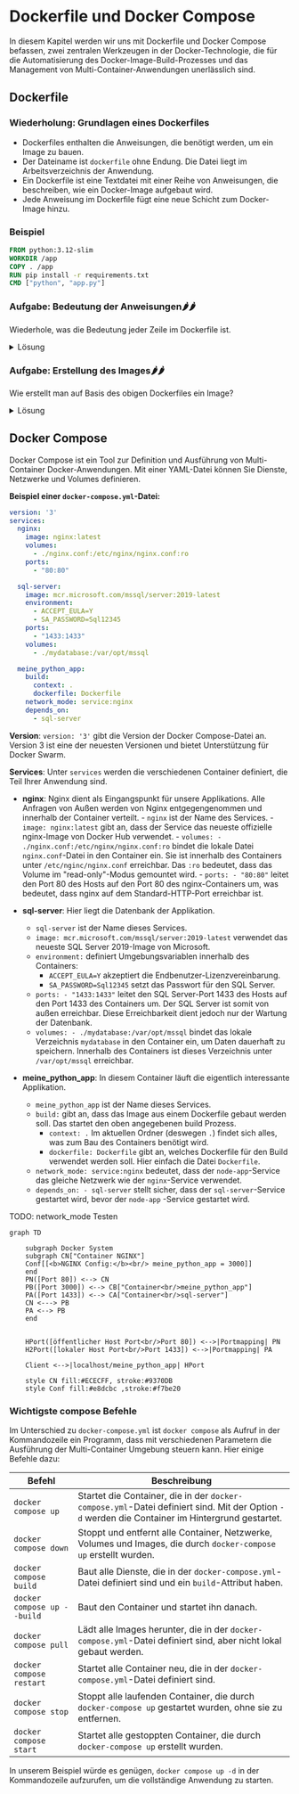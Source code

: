 # Dockerfile und Docker Compose

In diesem Kapitel werden wir uns mit Dockerfile und Docker Compose befassen, zwei zentralen Werkzeugen in der
Docker-Technologie, die für die Automatisierung des Docker-Image-Build-Prozesses und das Management von
Multi-Container-Anwendungen unerlässlich sind.

## Dockerfile

### Wiederholung: Grundlagen eines Dockerfiles

- Dockerfiles enthalten die Anweisungen, die benötigt werden, um ein Image zu bauen.
- Der Dateiname ist `dockerfile` ohne Endung. Die Datei liegt im Arbeitsverzeichnis der Anwendung.
- Ein Dockerfile ist eine Textdatei mit einer Reihe von Anweisungen, die beschreiben, wie ein Docker-Image aufgebaut
  wird.
- Jede Anweisung im Dockerfile fügt eine neue Schicht zum Docker-Image hinzu.

### Beispiel

```Dockerfile
FROM python:3.12-slim
WORKDIR /app
COPY . /app
RUN pip install -r requirements.txt
CMD ["python", "app.py"]
```

### Aufgabe: Bedeutung der Anweisungen🌶🌶

Wiederhole, was die Bedeutung jeder Zeile im Dockerfile ist.

<details>
    <summary>Lösung</summary>

<b>FROM python:3.12-slim</b>
<ul>
<li>Dies ist die erste Anweisung im Dockerfile und legt das Basis-Image fest.</li>
<li>Hier wird das offizielle Python-Image in der Version 3.8 verwendet, das auf einer schlanken Version von Debian basiert (slim).</li>
<li>Dieses Basis-Image enthält bereits Python und alle notwendigen Abhängigkeiten, um Python-Anwendungen auszuführen.</li>
</ul>

<b>WORKDIR /app</b>
<ul>
<li>Diese Anweisung setzt das Arbeitsverzeichnis im Container.</li>
<li>Wenn dieses Verzeichnis im Basis-Image nicht existiert, wird es erstellt.</li>
<li>Nachfolgende Anweisungen wie COPY und RUN werden relativ zu diesem Verzeichnis ausgeführt.</li>
</ul>

<b>COPY . /app</b>
<ul>
<li>Kopiert Dateien und Verzeichnisse aus dem Kontextverzeichnis in das Image.</li>
<li>Hier werden alle Dateien und Verzeichnisse aus dem aktuellen Verzeichnis des Hosts in das /app Verzeichnis im Container kopiert.</li>
</ul>

<b>RUN pip install -r requirements.txt</b>
<ul>
<li>Führt Befehle aus, um das Image zu bauen.</li>
<li>In diesem Fall wird pip, der Paketmanager für Python, verwendet, um alle Abhängigkeiten zu installieren, die in der requirements.txt-Datei aufgelistet sind.</li>
</ul>

<b>CMD ["python", "app.py"]</b>
<ul>
<li>Definiert den Standardbefehl, der ausgeführt wird, wenn ein Container aus dem Image gestartet wird.</li>
<li>Hier wird die Python-Anwendung gestartet, indem app.py mit dem Python-Interpreter ausgeführt wird.</li>
<li>Dieser Befehl kann beim Starten des Containers überschrieben werden.</li>
</ul>

<b>Der Punkt in Dockerfiles und Docker-Befehlen:</b>
<ul>
<li>
<b>Im COPY Befehl</b>
<ul>
<li>Im Dockerfile, speziell im COPY Befehl, bezieht sich der Punkt auf das Kontextverzeichnis.</li>
<li>Der Befehl `COPY . /app` bedeutet, dass alle Dateien und Verzeichnisse aus dem Kontextverzeichnis in das Verzeichnis `/app` im Docker-Image kopiert werden.</li>
</ul>
</li>

<li>
<b>Im docker build Befehl</b>
<ul>
<li>Beim Bauen eines Docker-Images wird der Befehl docker build verwendet. Der Punkt am Ende dieses Befehls gibt das Kontextverzeichnis für den Build-Prozess an.</li>
<li>Zum Beispiel, `docker build -t mein_python_app:latest .` bedeutet, dass Docker das aktuelle Verzeichnis als Kontext für den Build-Prozess verwenden soll.</li>
<li>Der Kontext ist wichtig, da er alle Dateien und Verzeichnisse enthält, die für den Build-Prozess zugänglich sein müssen, einschließlich des Dockerfiles und aller Dateien, die durch COPY oder ADD Befehle ins Image übertragen werden.</li>
</ul>
</li>

<p>In beiden Fällen ist der Punkt eine Kurzform, um das aktuelle Verzeichnis zu bezeichnen. Es ist eine gängige Praxis in
Unix- und Linux-basierten Systemen, den aktuellen Ordner mit einem Punkt zu referenzieren.</p>
</ul>

</details>

### Aufgabe: Erstellung des Images🌶🌶

Wie erstellt man auf Basis des obigen Dockerfiles ein Image?
<details>
    <summary>Lösung</summary>

Das Image, das durch dieses Dockerfile erstellt wird, hat standardmäßig <b>keinen</b> spezifischen Namen. Um dem Image
einen Namen zu geben, müssen Sie den `docker build` Befehl mit dem `-t` Flag verwenden, gefolgt von dem gewünschten
Namen und Tag. Zum Beispiel:

```bash
docker build -t meine_python_app:latest .
```

Durch diese Anweisungen wird ein Docker-Image erstellt, das eine lauffähige Umgebung für Ihre Python-Anwendung
bereitstellt.

Hierbei ist `meine_python_app` der Name des Images und `latest` ist der Tag, der die Version des Images angibt. Ohne
das `-t` Flag würde das Image nur eine generierte ID erhalten und keinen benutzerfreundlichen Namen.
</details>


## Docker Compose

Docker Compose ist ein Tool zur Definition und Ausführung von Multi-Container Docker-Anwendungen.
Mit einer YAML-Datei können Sie Dienste, Netzwerke und Volumes definieren.

**Beispiel einer `docker-compose.yml`-Datei:**

```yaml
version: '3'
services:
  nginx:
    image: nginx:latest
    volumes:
      - ./nginx.conf:/etc/nginx/nginx.conf:ro
    ports:
      - "80:80"

  sql-server:
    image: mcr.microsoft.com/mssql/server:2019-latest
    environment:
      - ACCEPT_EULA=Y
      - SA_PASSWORD=Sql12345
    ports:
      - "1433:1433"
    volumes:
      - ./mydatabase:/var/opt/mssql

  meine_python_app:
    build:
      context: .
      dockerfile: Dockerfile
    network_mode: service:nginx
    depends_on:
      - sql-server
```

**Version**: `version: '3'` gibt die Version der Docker Compose-Datei an. Version 3 ist eine der neuesten Versionen und bietet
Unterstützung für Docker Swarm.

**Services**: Unter `services` werden die verschiedenen Container definiert, die Teil Ihrer Anwendung sind.

- **nginx**:
Nginx dient als Eingangspunkt für unsere Applikations. Alle Anfragen von Außen werden von Nginx entgegengenommen
      und innerhalb der Container verteilt.
      - `nginx` ist der Name des Services.
      - `image: nginx:latest` gibt an, dass der Service das neueste offizielle nginx-Image von Docker Hub verwendet.
      - `volumes: - ./nginx.conf:/etc/nginx/nginx.conf:ro` bindet die lokale Datei `nginx.conf`-Datei in den Container ein.
    Sie ist innerhalb des Containers unter `/etc/nginc/nginx.conf` erreichbar.
    Das `:ro` bedeutet, dass das Volume im "read-only"-Modus gemountet wird.
      - `ports: - "80:80"` leitet den Port 80 des Hosts auf den Port 80 des nginx-Containers um, was bedeutet, dass nginx
    auf dem Standard-HTTP-Port erreichbar ist.

- **sql-server**: Hier liegt die Datenbank der Applikation.
    - `sql-server` ist der Name dieses Services.
    - `image: mcr.microsoft.com/mssql/server:2019-latest` verwendet das neueste SQL Server 2019-Image von Microsoft.
    - `environment:` definiert Umgebungsvariablen innerhalb des Containers:
        - `ACCEPT_EULA=Y` akzeptiert die Endbenutzer-Lizenzvereinbarung.
        - `SA_PASSWORD=Sql12345` setzt das Passwort für den SQL Server.
    - `ports: - "1433:1433"` leitet den SQL Server-Port 1433 des Hosts auf den Port 1433 des Containers um. Der SQL
      Server ist somit von außen erreichbar. Diese Erreichbarkeit dient jedoch nur der Wartung der Datenbank.
    - `volumes: - ./mydatabase:/var/opt/mssql` bindet das lokale Verzeichnis `mydatabase` in den Container ein, um Daten
      dauerhaft zu speichern. Innerhalb des Containers ist dieses Verzeichnis unter `/var/opt/mssql` erreichbar.

- **meine_python_app**: In diesem Container läuft die eigentlich interessante Applikation.
    - `meine_python_app` ist der Name dieses Services.
    - `build:` gibt an, dass das Image aus einem Dockerfile gebaut werden soll. Das startet den oben angegebenen build Prozess.
        - `context: .` Im aktuellen Ordner (deswegen `.`) findet sich alles, was zum Bau des Containers benötigt wird.
        - `dockerfile: Dockerfile` gibt an, welches Dockerfile für den Build verwendet werden soll. Hier einfach die Datei `Dockerfile`.
    - `network_mode: service:nginx` bedeutet, dass der `node-app`-Service das gleiche Netzwerk wie der `nginx`-Service
      verwendet.
    - `depends_on: - sql-server` stellt sicher, dass der `sql-server`-Service gestartet wird, bevor der `node-app`
      -Service gestartet wird.


TODO: network_mode Testen

```mermaid
graph TD

    subgraph Docker System
    subgraph CN["Container NGINX"]
    Conf[[<b>NGINX Config:</b><br/> meine_python_app = 3000]] 
    end
    PN([Port 80]) <--> CN
    PB([Port 3000]) <--> CB["Container<br/>meine_python_app"]
    PA([Port 1433]) <--> CA["Container<br/>sql-server"]
    CN <---> PB    
    PA <--> PB
    end  

    
    HPort([öffentlicher Host Port<br/>Port 80]) <-->|Portmapping| PN
    H2Port([lokaler Host Port<br/>Port 1433]) <-->|Portmapping| PA

    Client <-->|localhost/meine_python_app| HPort
    
    style CN fill:#ECECFF, stroke:#9370DB
    style Conf fill:#e8dcbc ,stroke:#f7be20
```


### Wichtigste compose Befehle

Im Unterschied zu `docker-compose.yml` ist `docker compose` als Aufruf in der Kommandozeile ein Programm, dass mit
verschiedenen Parametern die Ausführung der Multi-Container Umgebung steuern kann. Hier einige Befehle dazu:

| Befehl                      | Beschreibung                                                                                                                                    |
|-----------------------------|-------------------------------------------------------------------------------------------------------------------------------------------------|
| `docker compose up`         | Startet die Container, die in der `docker-compose.yml`-Datei definiert sind. Mit der Option `-d` werden die Container im Hintergrund gestartet. |
| `docker compose down`       | Stoppt und entfernt alle Container, Netzwerke, Volumes und Images, die durch `docker-compose up` erstellt wurden.                               |
| `docker compose build`      | Baut alle Dienste, die in der `docker-compose.yml`-Datei definiert sind und ein `build`-Attribut haben.                                         |
| `docker compose up --build` | Baut den Container und startet ihn danach.                                                                                                      |
| `docker compose pull`       | Lädt alle Images herunter, die in der `docker-compose.yml`-Datei definiert sind, aber nicht lokal gebaut werden.                                |
| `docker compose restart`    | Startet alle Container neu, die in der `docker-compose.yml`-Datei definiert sind.                                                               |
| `docker compose stop`       | Stoppt alle laufenden Container, die durch `docker-compose up` gestartet wurden, ohne sie zu entfernen.                                         |
| `docker compose start`      | Startet alle gestoppten Container, die durch `docker-compose up` erstellt wurden.                                                               |

In unserem Beispiel würde es genügen,
`docker compose up -d`
in der Kommandozeile aufzurufen, um die vollständige Anwendung zu starten. 

